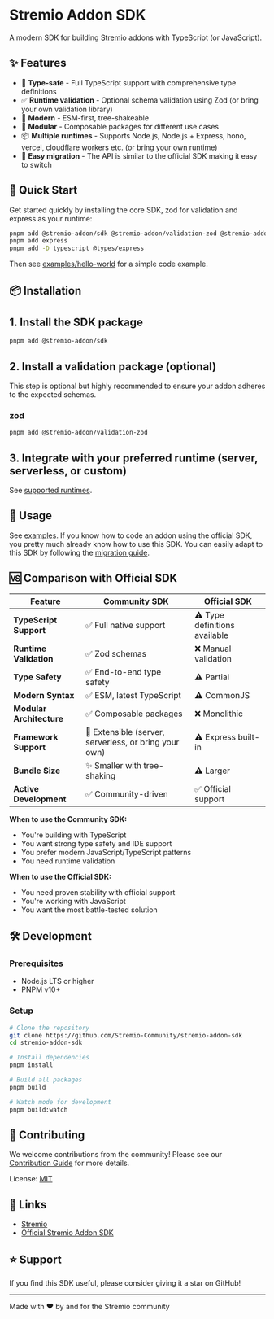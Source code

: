 # Stremio Addon SDK

A modern SDK for building [Stremio](https://www.stremio.com/) addons with TypeScript (or JavaScript).

## ✨ Features

- 🎯 **Type-safe** - Full TypeScript support with comprehensive type definitions
- ✅ **Runtime validation** - Optional schema validation using Zod (or bring your own validation library)
- 🚀 **Modern** - ESM-first, tree-shakeable
- 🧩 **Modular** - Composable packages for different use cases
- 📦 **Multiple runtimes** - Supports Node.js, Node.js + Express, hono, vercel, cloudflare workers etc. (or bring your own runtime)
- 🔧 **Easy migration** - The API is similar to the official SDK making it easy to switch

## 🚀 Quick Start

Get started quickly by installing the core SDK, zod for validation and express as your runtime:

```bash
pnpm add @stremio-addon/sdk @stremio-addon/validation-zod @stremio-addon/runtime-node-express
pnpm add express
pnpm add -D typescript @types/express
```

Then see [examples/hello-world](./examples/hello-world/) for a simple code example.

## 📦 Installation

## 1. Install the SDK package

```bash
pnpm add @stremio-addon/sdk
```

## 2. Install a validation package (optional)

This step is optional but highly recommended to ensure your addon adheres to the expected schemas.

### zod

```bash
pnpm add @stremio-addon/validation-zod
```

## 3. Integrate with your preferred runtime (server, serverless, or custom)

See [supported runtimes](./docs/runtimes.md).

## 📖 Usage

See [examples](./examples/). If you know how to code an addon using the official SDK, you pretty much already know how to use this SDK. You can easily adapt to this SDK by following the [migration guide](./MIGRATION.md).

## 🆚 Comparison with Official SDK

| Feature                  | Community SDK                                         | Official SDK                  |
| ------------------------ | ----------------------------------------------------- | ----------------------------- |
| **TypeScript Support**   | ✅ Full native support                                | ⚠️ Type definitions available |
| **Runtime Validation**   | ✅ Zod schemas                                        | ❌ Manual validation          |
| **Type Safety**          | ✅ End-to-end type safety                             | ⚠️ Partial                    |
| **Modern Syntax**        | ✅ ESM, latest TypeScript                             | ⚠️ CommonJS                   |
| **Modular Architecture** | ✅ Composable packages                                | ❌ Monolithic                 |
| **Framework Support**    | 🔄 Extensible (server, serverless, or bring your own) | ⚠️ Express built-in           |
| **Bundle Size**          | ✨ Smaller with tree-shaking                          | ⚠️ Larger                     |
| **Active Development**   | ✅ Community-driven                                   | ✅ Official support           |

**When to use the Community SDK:**

- You're building with TypeScript
- You want strong type safety and IDE support
- You prefer modern JavaScript/TypeScript patterns
- You need runtime validation

**When to use the Official SDK:**

- You need proven stability with official support
- You're working with JavaScript
- You want the most battle-tested solution

## 🛠️ Development

### Prerequisites

- Node.js LTS or higher
- PNPM v10+

### Setup

```bash
# Clone the repository
git clone https://github.com/Stremio-Community/stremio-addon-sdk
cd stremio-addon-sdk

# Install dependencies
pnpm install

# Build all packages
pnpm build

# Watch mode for development
pnpm build:watch
```

## 🤝 Contributing

We welcome contributions from the community! Please see our [Contribution Guide](CONTRIBUTING.md) for more details.

License: [MIT](./LICENSE)

## 🔗 Links

- [Stremio](https://www.stremio.com/)
- [Official Stremio Addon SDK](https://github.com/Stremio/stremio-addon-sdk)

## ⭐ Support

If you find this SDK useful, please consider giving it a star on GitHub!

---

Made with ❤️ by and for the Stremio community

